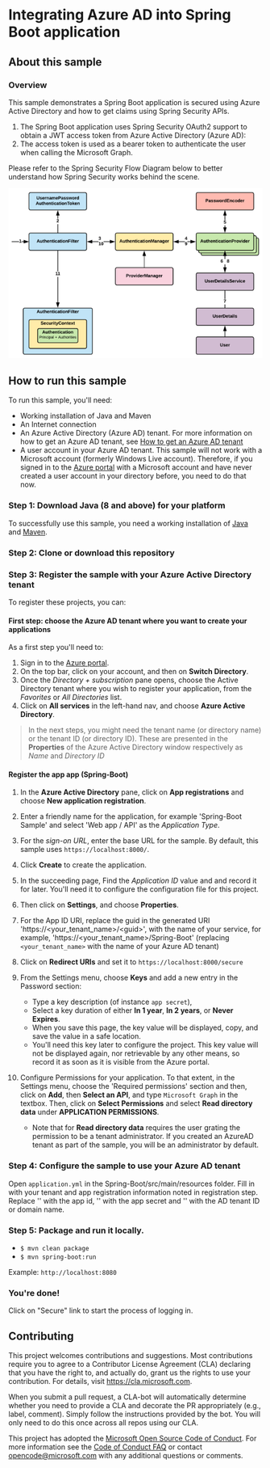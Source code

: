 # Integrating Azure AD into Spring Boot application

## About this sample

### Overview

This sample demonstrates a Spring Boot application is secured using Azure Active Directory and how to get claims using Spring Security APIs. 

1. The Spring Boot application uses Spring Security OAuth2 support to obtain a JWT access token from Azure Active Directory (Azure AD):
2. The access token is used as a bearer token to authenticate the user when calling the Microsoft Graph.

Please refer to the Spring Security Flow Diagram below to better understand how Spring Security works behind the scene.

![Spring Security Flow Diagram](spring-security-flow.png)

## How to run this sample

To run this sample, you'll need:

- Working installation of Java and Maven
- An Internet connection
- An Azure Active Directory (Azure AD) tenant. For more information on how to get an Azure AD tenant, see [How to get an Azure AD tenant](https://azure.microsoft.com/en-us/documentation/articles/active-directory-howto-tenant/) 
- A user account in your Azure AD tenant. This sample will not work with a Microsoft account (formerly Windows Live account). Therefore, if you signed in to the [Azure portal](https://portal.azure.com) with a Microsoft account and have never created a user account in your directory before, you need to do that now.

### Step 1: Download Java (8 and above) for your platform

To successfully use this sample, you need a working installation of [Java](http://www.oracle.com/technetwork/java/javase/downloads/index.html) and [Maven](https://maven.apache.org/).

### Step 2:  Clone or download this repository

### Step 3:  Register the sample with your Azure Active Directory tenant

To register these projects, you can:

#### First step: choose the Azure AD tenant where you want to create your applications

As a first step you'll need to:

1. Sign in to the [Azure portal](https://portal.azure.com).
1. On the top bar, click on your account, and then on **Switch Directory**. 
1. Once the *Directory + subscription* pane opens, choose the Active Directory tenant where you wish to register your application, from the *Favorites* or *All Directories* list.
1. Click on **All services** in the left-hand nav, and choose **Azure Active Directory**.

> In the next steps, you might need the tenant name (or directory name) or the tenant ID (or directory ID). These are presented in the **Properties**
of the Azure Active Directory window respectively as *Name* and *Directory ID*

#### Register the app app (Spring-Boot)

1. In the  **Azure Active Directory** pane, click on **App registrations** and choose **New application registration**.
1. Enter a friendly name for the application, for example 'Spring-Boot Sample' and select 'Web app / API' as the *Application Type*.
1. For the *sign-on URL*, enter the base URL for the sample. By default, this sample uses `https://localhost:8000/`.
1. Click **Create** to create the application.
1. In the succeeding page, Find the *Application ID* value and and record it for later. You'll need it to configure the configuration file for this project.
1. Then click on **Settings**, and choose **Properties**.
1. For the App ID URI, replace the guid in the generated URI 'https://\<your_tenant_name\>/\<guid\>', with the name of your service, for example, 'https://\<your_tenant_name\>/Spring-Boot' (replacing `<your_tenant_name>` with the name of your Azure AD tenant)
1. Click on **Redirect URIs** and set it to `https://localhost:8000/secure`
1. From the Settings menu, choose **Keys** and add a new entry in the Password section:

   - Type a key description (of instance `app secret`),
   - Select a key duration of either **In 1 year**, **In 2 years**, or **Never Expires**.
   - When you save this page, the key value will be displayed, copy, and save the value in a safe location.
   - You'll need this key later to configure the project. This key value will not be displayed again, nor retrievable by any other means, so record it as soon as it is visible from the Azure portal.
1. Configure Permissions for your application. To that extent, in the Settings menu, choose the 'Required permissions' section and then,
   click on **Add**, then **Select an API**, and type `Microsoft Graph` in the textbox. Then, click on  **Select Permissions** and select **Read directory data** under **APPLICATION PERMISSIONS**.
   - Note that for **Read directory data** requires the user grating the
     permission to be a tenant administrator. If you created an AzureAD tenant
     as part of the sample, you will be an administrator by default. 

### Step 4:  Configure the sample to use your Azure AD tenant

Open `application.yml` in the Spring-Boot/src/main/resources folder. Fill in with your tenant and app registration information noted in registration step. Replace '<client id>' with the app id, '<client secret>' with the app secret and '<AD tenant>' with the AD tenant ID or domain name.

### Step 5: Package and run it locally.

- `$ mvn clean package`
- `$ mvn spring-boot:run`

Example: `http://localhost:8080`

### You're done!

Click on "Secure" link to start the process of logging in.

## Contributing

This project welcomes contributions and suggestions.  Most contributions require you to agree to a
Contributor License Agreement (CLA) declaring that you have the right to, and actually do, grant us
the rights to use your contribution. For details, visit https://cla.microsoft.com.

When you submit a pull request, a CLA-bot will automatically determine whether you need to provide
a CLA and decorate the PR appropriately (e.g., label, comment). Simply follow the instructions
provided by the bot. You will only need to do this once across all repos using our CLA.

This project has adopted the [Microsoft Open Source Code of Conduct](https://opensource.microsoft.com/codeofconduct/).
For more information see the [Code of Conduct FAQ](https://opensource.microsoft.com/codeofconduct/faq/) or
contact [opencode@microsoft.com](mailto:opencode@microsoft.com) with any additional questions or comments.
